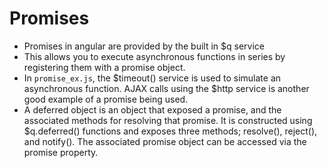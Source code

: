 # Promises
- Promises in angular are provided by the built in $q service
- This allows you to execute asynchronous functions in series by registering them with a promise object.
- In `promise_ex.js`, the $timeout() service is used to simulate an asynchronous function. AJAX calls using the $http service is another good example of a promise being used.
- A deferred object is an object that exposed a promise, and the associated methods for resolving that promise. It is constructed using $q.deferred() functions and exposes three methods; resolve(), reject(), and notify(). The associated promise object can be accessed via the promise property.